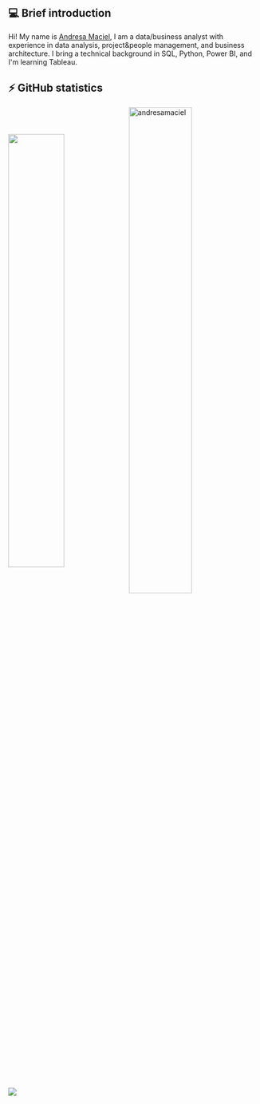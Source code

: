 <!-- Introdução -->
## 💻 Brief introduction

Hi!  My name is [Andresa Maciel](https://www.linkedin.com/in/andresamaciel/), I am a data/business analyst with experience in data analysis, project&people management, and business architecture. I bring a technical background in SQL, Python, Power BI, and I'm learning Tableau.

<!-- Status -->
## ⚡ GitHub statistics
<div style="display: inline_block">
<img align="center" width="47.2%" src="https://github-readme-stats.vercel.app/api?username=andresamaciel&count_private=true&show_icons=true&theme=defaut" /> <img align="center" width="50%" src="https://github-readme-streak-stats.herokuapp.com/?user=andresamaciel&" alt="andresamaciel" />
</div>

<div style="display: inline_block"><br>
<img align="center" src="https://github-readme-stats.vercel.app/api/top-langs/?username=andresamaciel&layout=compact&theme=defaut" />
</div>

